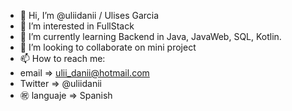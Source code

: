 - 👋 Hi, I’m @uliidanii / Ulises Garcia
- 👀 I’m interested in FullStack
- 🌱 I’m currently learning Backend in Java, JavaWeb, SQL, Kotlin.
- 💞️ I’m looking to collaborate on mini project
- 📫 How to reach me:
-   email    =>   ulii_danii@hotmail.com
-   Twitter  =>   @uliidanii
- ㊗️ languaje =>  Spanish
<!---
uliidanii/uliidanii is a ✨ special ✨ repository because its `README.md` (this file) appears on your GitHub profile.
You can click the Preview link to take a look at your changes.
--->
